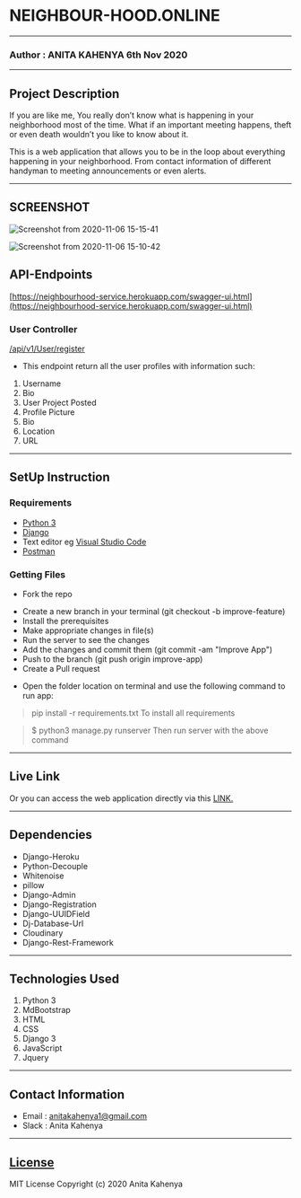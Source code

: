 # NEIGHBOUR-HOOD.ONLINE
*****
### Author : ANITA KAHENYA 6th Nov 2020
****
## Project Description
If you are like me, You really don’t know what is happening in your neighborhood most of the time. What if an important meeting happens, theft or even death wouldn’t you like to know about it.

This is a web application that allows you to be in the loop about everything happening in your neighborhood. From contact information of different handyman to meeting announcements or even alerts.
******

## SCREENSHOT
![Screenshot from 2020-11-06 15-15-41](https://user-images.githubusercontent.com/62019551/98365188-1577c300-2043-11eb-9a89-2285008e2227.png)


![Screenshot from 2020-11-06 15-10-42](https://user-images.githubusercontent.com/62019551/98364851-8c608c00-2042-11eb-8452-fad3be93e2a2.png)

## API-Endpoints
[https://neighbourhood-service.herokuapp.com/swagger-ui.html](https://neighbourhood-service.herokuapp.com/swagger-ui.html)
### User Controller
[/api/v1/User/register](https:///api/v1/User/register)
* This endpoint return all the user profiles with information such:

1. Username
2. Bio
3. User Project Posted
4. Profile Picture
5. Bio
6. Location
7. URL


********
## SetUp Instruction
### Requirements
* [Python 3](https://www.python.org/downloads/)
* [Django](https://www.djangoproject.com/)
* Text editor eg [Visual Studio Code](https://code.visualstudio.com/download)
* [Postman](https://www.postman.com/downloads/)


### Getting Files
* Fork the repo
- Create a new branch in your terminal (git checkout -b improve-feature)
- Install the prerequisites
- Make appropriate changes in file(s)
- Run the server to see the changes
- Add the changes and commit them (git commit -am "Improve App")
- Push to the branch (git push origin improve-app)
- Create a Pull request
* Open the folder location on terminal and use the following command to run app:

> pip install -r requirements.txt
To install all requirements

> $ python3 manage.py runserver
Then run server with the above command
*****
## Live Link
Or you can access the web application directly via this [LINK.](/https://anitanbh.herokuapp.com/)
*****
## Dependencies
- Django-Heroku
- Python-Decouple
- Whitenoise
- pillow
- Django-Admin
- Django-Registration
- Django-UUIDField
- Dj-Database-Url
- Cloudinary
- Django-Rest-Framework
*****
## Technologies Used
1. Python 3
2. MdBootstrap
3. HTML
4. CSS
5. Django 3
6. JavaScript
7. Jquery
*****
## Contact Information
* Email : anitakahenya1@gmail.com
* Slack : Anita Kahenya
*****
## [License](LICENSE)
MIT License
Copyright (c) 2020 Anita Kahenya